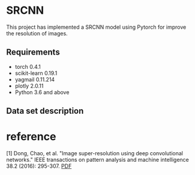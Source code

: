 # SRCNN
This project has implemented a SRCNN model using Pytorch for improve the resolution of images.

## Requirements
 - torch 0.4.1
 - scikit-learn 0.19.1
 - yagmail 0.11.214
 - plotly 2.0.11
 - Python 3.6 and above

## Data set description


# reference
[1] Dong, Chao, et al. "Image super-resolution using deep convolutional networks." IEEE transactions on pattern analysis and machine intelligence 38.2 (2016): 295-307. [PDF](https://arxiv.org/pdf/1501.00092.pdf)
